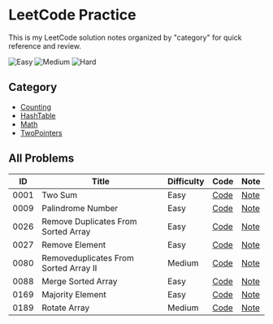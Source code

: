 # LeetCode Practice

This is my LeetCode solution notes organized by "category" for quick reference and review.


![Easy](https://img.shields.io/badge/Easy-6-44cc11)
![Medium](https://img.shields.io/badge/Medium-2-ffa500)
![Hard](https://img.shields.io/badge/Hard-0-d73a4a)


## Category

- [Counting](./Counting/README.md)
- [HashTable](./HashTable/README.md)
- [Math](./Math/README.md)
- [TwoPointers](./TwoPointers/README.md)

## All Problems

| ID | Title | Difficulty | Code | Note |
|----|-------|------------|------|------|
| 0001 | Two Sum | Easy | [Code](HashTable/0001-two-sum/solution.js) | [Note](HashTable/0001-two-sum/README.md) |
| 0009 | Palindrome Number | Easy | [Code](Math/0009-palindrome-number/solution.js) | [Note](Math/0009-palindrome-number/README.md) |
| 0026 | Remove Duplicates From Sorted Array | Easy | [Code](TwoPointers/0026-remove-duplicates-from-sorted-array/solution.js) | [Note](TwoPointers/0026-remove-duplicates-from-sorted-array/README.md) |
| 0027 | Remove Element | Easy | [Code](TwoPointers/0027-remove-element/solution.js) | [Note](TwoPointers/0027-remove-element/README.md) |
| 0080 | Removeduplicates From Sorted Array II | Medium | [Code](TwoPointers/0080-removeduplicates-from-sorted-array-II/solution.js) | [Note](TwoPointers/0080-removeduplicates-from-sorted-array-II/README.md) |
| 0088 | Merge Sorted Array | Easy | [Code](TwoPointers/0088-merge-sorted-array/solution.js) | [Note](TwoPointers/0088-merge-sorted-array/README.md) |
| 0169 | Majority Element | Easy | [Code](Counting/0169-majority-element/solution.js) | [Note](Counting/0169-majority-element/README.md) |
| 0189 | Rotate Array | Medium | [Code](TwoPointers/0189-rotate-array/solution.js) | [Note](TwoPointers/0189-rotate-array/README.md) |
